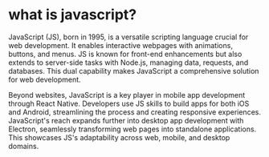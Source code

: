 # what is javascript?

JavaScript (JS), born in 1995, is a versatile scripting language crucial for web development. It enables interactive webpages with animations, buttons, and menus. JS is known for front-end enhancements but also extends to server-side tasks with Node.js, managing data, requests, and databases. This dual capability makes JavaScript a comprehensive solution for web development.

Beyond websites, JavaScript is a key player in mobile app development through React Native. Developers use JS skills to build apps for both iOS and Android, streamlining the process and creating responsive experiences. JavaScript's reach expands further into desktop app development with Electron, seamlessly transforming web pages into standalone applications. This showcases JS's adaptability across web, mobile, and desktop domains.

